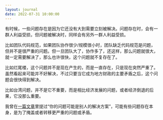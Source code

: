 ```yaml
---
layout: journal
date: 2022-07-31 10:00:00
---
```


有时候，一些问题存在是因为它还没有大到需要立刻被解决。问题存在时，会有一群人利益受损，但问题被解决时，同样会有另外一群人利益受损。

比如团队代码规范，如果团队协作很少/规模很小时，团队缺乏代码规范是问题，但并不是很严重的问题。但一旦团队大了，协作多了，还这样，那么问题就很大，就一定需要解决了，那么也许很快，这个问题就不复存在了。

比如烂尾楼，这个问题并不是现在产生的，而是一直存在，只是现在突然严重了。虽然看起来可能并不好解决，不过只要当它成为地方财政的主要矛盾之后，这个问题会很快得到解决。

比如台湾问题，并不是它不重要，而是相比经济发展的问题，或者经济倒退的后果，它没那么重要。

我曾在[一篇文章](/articles/2022/causation/)里提过“你的问题可能是别人的解决方案”，可能有些问题存在本身，是为了掩盖或者转移更严重的问题或矛盾。
